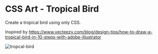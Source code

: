 # CSS Art - Tropical Bird

Create a tropical bird using only CSS.

Inspired by https://www.vecteezy.com/blog/design-tips/how-to-draw-a-tropical-bird-in-10-steps-with-adobe-illustrator

![tropcal-bird](https://user-images.githubusercontent.com/6689087/154326086-ffc019dd-7190-479c-b721-408bd14c715b.png)
